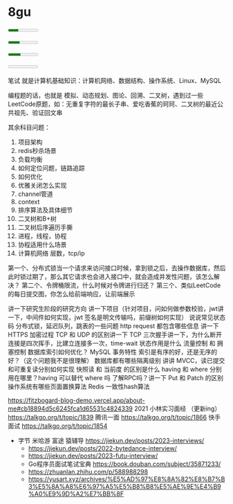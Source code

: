 # 8gu

<meter min="0" max="243" value="83" /> <strong> {{ Number(83/243*100).toFixed(2) }}% </strong> `(83/243)` <Badge text="P1" type="danger"/>

<meter min="0" max="109" value="41" /> <strong> {{ Number(41/109*100).toFixed(2) }}% </strong>  `(41/109)` *DANGER_P0*

<meter min="0" max="103" value="42" /> <strong> {{ Number(42/103*100).toFixed(2) }}% </strong>  `(42/103)` *WARNING_P1*

<meter min="0" max="45" value="0" /> <strong> {{ Number(0/34*100).toFixed(2) }}% </strong> `(0/34)` *INFO_P2*


笔试 就是计算机基础知识：计算机网络、数据结构、操作系统、Linux、MySQL


编程题的话，也就是 模拟、动态规划、图论、回溯、二叉树，遇到过一些LeetCode原题，如：无重复字符的最长子串、爱吃香蕉的珂珂、二叉树的最近公共祖先、验证回文串

其余科目问题：

1. 项目架构
2. redis秒杀场景
3. 负载均衡
4. 如何定位问题，链路追踪
5. 如何优化
6. 优雅关闭怎么实现
7. channel管道
8. context
9. 排序算法及具体细节
10. 二叉树和B+树
11. 二叉树后序遍历手撕
12. 进程，线程，协程
13. 协程适用什么场景
14. 计算机网络 层数，tcp/ip

第一个、分布式锁当一个请求来访问接口时候，拿到锁之后，去操作数据库，然后此时锁过期了，那么其它请求也会进入接口中，就会造成并发性问题，该怎么解决？
第二个、令牌桶限流，什么时候对令牌进行归还？  第三个、类似LeetCode的每日提交图，你怎么给前端响应，让前端展示

讲一下研究生阶段的研究方向
讲一下项目（针对项目，问如何做参数校验，jwt讲一下，中间件如何实现，jwt 签名是明文传输吗，前缀树如何实现）
说说常见状态码
分布式锁，延迟队列，跳表的一些问题
http request 都包含哪些信息
讲一下 HTTPS 加密过程
TCP 和 UDP 的区别讲一下
TCP 三次握手讲一下，为什么断开连接是四次挥手，比建立连接多一次，time-wait 状态作用是什么
流量控制 和 拥塞控制
数据库索引如何优化？
MySQL 事务特性
索引是有序的好，还是无序的好？（这个问题我不是很理解）
数据库都有哪些隔离级别
讲讲 MVCC，读已提交和可重复读分别如何实现
快照读 和 当前度 的区别是什么
having 和 where 分别用在哪里？having 可以替代 where 吗
了解RPC吗？讲一下
Put 和 Patch 的区别
操作系统有哪些页面置换算法
Redis 一致性hash算法

https://fitzbogard-blog-demo.vercel.app/about-me#cb18894d5c6245fca1d65531c4824339
2021 小林实习面经 （更新ing）https://talkgo.org/t/topic/1839
腾讯一面 https://talkgo.org/t/topic/1866
快手面试 https://talkgo.org/t/topic/1854
- 字节 米哈游 富途 猿辅导 https://jiekun.dev/posts/2023-interviews/
  - https://jiekun.dev/posts/2022-bytedance-interview/
  - https://jiekun.dev/posts/2023-futu-interview/
  - Go程序员面试笔试宝典 https://book.douban.com/subject/35871233/
  - https://zhuanlan.zhihu.com/p/588988298
  - https://yusart.xyz/archives/%E5%AD%97%E8%8A%82%E8%B7%B3%E5%8A%A8%E6%97%A5%E5%B8%B8%E5%AE%9E%E4%B9%A0%E9%9D%A2%E7%BB%8F

